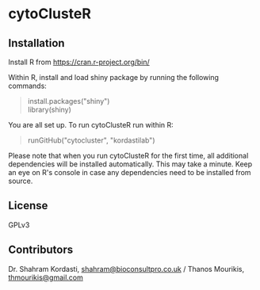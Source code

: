 # cytoClusteR

## Installation

Install R from https://cran.r-project.org/bin/

Within R, install and load shiny package by running the following commands:
> install.packages("shiny")  
> library(shiny)

You are all set up. To run cytoClusteR run within R: 
> runGitHub("cytocluster", "kordastilab")

Please note that when you run cytoClusteR for the first time, all additional dependencies will be installed automatically. 
This may take a minute. Keep an eye on R's console in case any dependencies need to be installed from source.

## License

GPLv3 

## Contributors
Dr. Shahram Kordasti, shahram@bioconsultpro.co.uk / Thanos Mourikis, thmourikis@gmail.com
